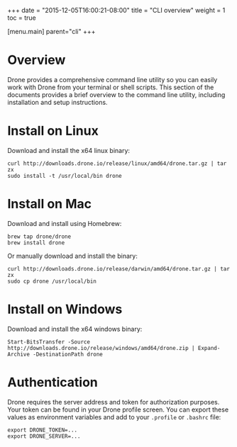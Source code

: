 +++
date = "2015-12-05T16:00:21-08:00"
title = "CLI overview"
weight = 1
toc = true

[menu.main]
	parent="cli"
+++

# Overview

Drone provides a comprehensive command line utility so you can easily work with Drone from your terminal or shell scripts. This section of the documents provides a brief overview to the command line utility, including installation and setup instructions.

# Install on Linux

Download and install the x64 linux binary:

```
curl http://downloads.drone.io/release/linux/amd64/drone.tar.gz | tar zx
sudo install -t /usr/local/bin drone
```

# Install on Mac

Download and install using Homebrew:

```
brew tap drone/drone
brew install drone
```

Or manually download and install the binary:

```
curl http://downloads.drone.io/release/darwin/amd64/drone.tar.gz | tar zx
sudo cp drone /usr/local/bin
```

# Install on Windows

Download and install the x64 windows binary:

```
Start-BitsTransfer -Source http://downloads.drone.io/release/windows/amd64/drone.zip | Expand-Archive -DestinationPath drone
```

# Authentication

Drone requires the server address and token for authorization purposes. Your token can be found in your Drone profile screen. You can export these values as environment variables and add to your `.profile` or `.bashrc` file:

```
export DRONE_TOKEN=...
export DRONE_SERVER=...
```
